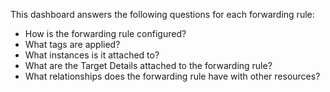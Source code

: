 This dashboard answers the following questions for each forwarding rule:

- How is the forwarding rule configured?
- What tags are applied?
- What instances is it attached to?
- What are the Target Details attached to the forwarding rule?
- What relationships does the forwarding rule have with other resources?
